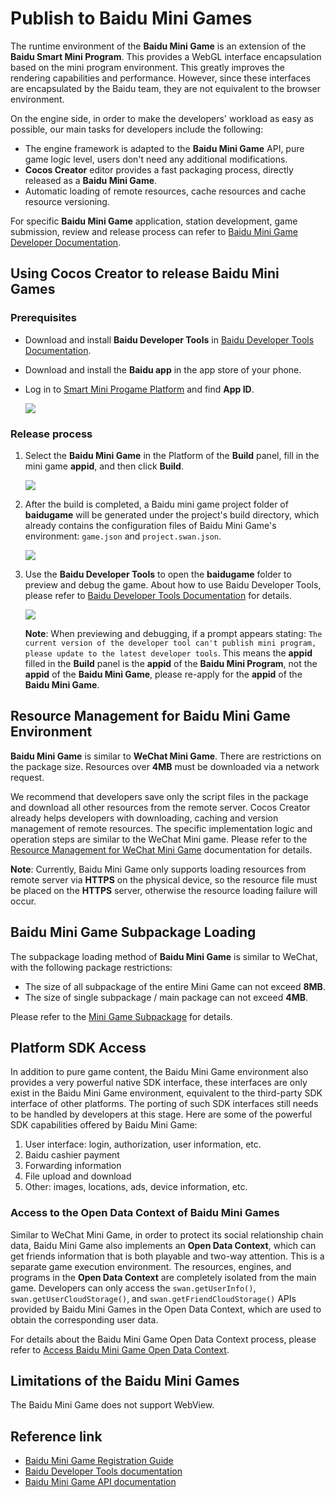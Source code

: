 # Publish to Baidu Mini Games

The runtime environment of the **Baidu Mini Game** is an extension of the **Baidu Smart Mini Program**. This provides a WebGL interface encapsulation based on the mini program environment. This greatly improves the rendering capabilities and performance. However, since these interfaces are encapsulated by the Baidu team, they are not equivalent to the browser environment.

On the engine side, in order to make the developers' workload as easy as possible, our main tasks for developers include the following:

- The engine framework is adapted to the **Baidu Mini Game** API, pure game logic level, users don't need any additional modifications.
- **Cocos Creator** editor provides a fast packaging process, directly released as a **Baidu Mini Game**.
- Automatic loading of remote resources, cache resources and cache resource versioning.

For specific **Baidu Mini Game** application, station development, game submission, review and release process can refer to [Baidu Mini Game Developer Documentation](https://smartprogram.baidu.com/docs/game/).

## Using Cocos Creator to release Baidu Mini Games

### Prerequisites

- Download and install **Baidu Developer Tools** in [Baidu Developer Tools Documentation](https://smartprogram.baidu.com/docs/game/tutorials/howto/dev/).
- Download and install the **Baidu app** in the app store of your phone.
- Log in to [Smart Mini Progame Platform](https://smartprogram.baidu.com/developer/index.html) and find **App ID**.

    ![](./publish-baidugame/appid.png)

### Release process

1. Select the **Baidu Mini Game** in the Platform of the **Build** panel, fill in the mini game **appid**, and then click **Build**.

    ![](./publish-baidugame/build.png)

2. After the build is completed, a Baidu mini game project folder of **baidugame** will be generated under the project's build directory, which already contains the configuration files of Baidu Mini Game's environment: `game.json` and `project.swan.json`.

    ![](./publish-baidugame/package.png)

3. Use the **Baidu Developer Tools** to open the **baidugame** folder to preview and debug the game. About how ​​to use Baidu Developer Tools, please refer to [Baidu Developer Tools Documentation](https://smartprogram.baidu.com/docs/game/tutorials/howto/dev/) for details.

    ![](./publish-baidugame/preview.png)

    **Note**: When previewing and debugging, if a prompt appears stating: `The current version of the developer tool can't publish mini program, please update to the latest developer tools`. This means the **appid** filled in the **Build** panel is the **appid** of the **Baidu Mini Program**, not the **appid** of the **Baidu Mini Game**, please re-apply for the **appid** of the **Baidu Mini Game**.

## Resource Management for Baidu Mini Game Environment

**Baidu Mini Game** is similar to **WeChat Mini Game**. There are restrictions on the package size. Resources over **4MB** must be downloaded via a network request.

We recommend that developers save only the script files in the package and download all other resources from the remote server. Cocos Creator already helps developers with downloading, caching and version management of remote resources. The specific implementation logic and operation steps are similar to the WeChat Mini game. Please refer to the [Resource Management for WeChat Mini Game](./publish-wechatgame.md#resource-management-for-wechat-mini-game-environment) documentation for details.

**Note**: Currently, Baidu Mini Game only supports loading resources from remote server via **HTTPS** on the physical device, so the resource file must be placed on the **HTTPS** server, otherwise the resource loading failure will occur.

## Baidu Mini Game Subpackage Loading

The subpackage loading method of **Baidu Mini Game** is similar to WeChat, with the following package restrictions:

- The size of all subpackage of the entire Mini Game can not exceed **8MB**.
- The size of single subpackage / main package can not exceed **4MB**.

Please refer to the [Mini Game Subpackage](subpackage.md#wechat-mini-games) for details.

## Platform SDK Access

In addition to pure game content, the Baidu Mini Game environment also provides a very powerful native SDK interface, these interfaces are only exist in the Baidu Mini Game environment, equivalent to the third-party SDK interface of other platforms. The porting of such SDK interfaces still needs to be handled by developers at this stage. Here are some of the powerful SDK capabilities offered by Baidu Mini Game:

1. User interface: login, authorization, user information, etc.
2. Baidu cashier payment
3. Forwarding information
4. File upload and download
5. Other: images, locations, ads, device information, etc.

### Access to the Open Data Context of Baidu Mini Games

Similar to WeChat Mini Game, in order to protect its social relationship chain data, Baidu Mini Game also implements an **Open Data Context**, which can get friends information that is both playable and two-way attention. This is a separate game execution environment. The resources, engines, and programs in the **Open Data Context** are completely isolated from the main game. Developers can only access the `swan.getUserInfo()`, `swan.getUserCloudStorage()`, and `swan.getFriendCloudStorage()` APIs provided by Baidu Mini Games in the Open Data Context, which are used to obtain the corresponding user data.

For details about the Baidu Mini Game Open Data Context process, please refer to [Access Baidu Mini Game Open Data Context](./publish-baidugame-sub-domain.md).

## Limitations of the Baidu Mini Games

The Baidu Mini Game does not support WebView.

## Reference link

- [Baidu Mini Game Registration Guide](https://smartprogram.baidu.com/docs/game/)
- [Baidu Developer Tools documentation](https://smartprogram.baidu.com/docs/game/tutorials/howto/dev/)
- [Baidu Mini Game API documentation](https://smartprogram.baidu.com/docs/game/api/openApi/authorize/)

